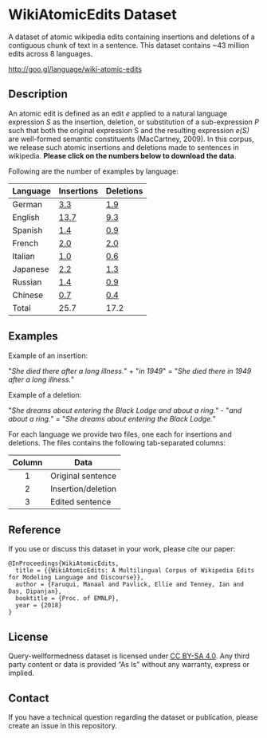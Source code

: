 # WikiAtomicEdits Dataset

A dataset of atomic wikipedia edits containing insertions and deletions of a contiguous chunk of text in a sentence. This dataset contains ~43 million edits across 8 languages.

http://goo.gl/language/wiki-atomic-edits

## Description

An atomic edit is defined as an edit *e* applied to a natural language expression *S* as the insertion, deletion, or substitution of a sub-expression *P* such that both the original expression S and the resulting expression *e(S)* are well-formed semantic constituents (MacCartney, 2009). In this corpus, we release such atomic insertions and deletions made to sentences in wikipedia. __**Please click on the numbers below to download the data**__.

Following are the number of examples by language:

Language | Insertions | Deletions |
---------|------------|-----------|
German  | [3.3](https://storage.googleapis.com/wiki-atomic-edits/german/insertions.tsv.gz)  | [1.9](https://storage.googleapis.com/wiki-atomic-edits/german/deletions.tsv.gz) |
English | [13.7](https://storage.googleapis.com/wiki-atomic-edits/english/insertions.tsv.gz) | [9.3](https://storage.googleapis.com/wiki-atomic-edits/english/deletions.tsv.gz) |
Spanish | [1.4](https://storage.googleapis.com/wiki-atomic-edits/spanish/insertions.tsv.gz)  | [0.9](https://storage.googleapis.com/wiki-atomic-edits/spanish/deletions.tsv.gz) |
French  | [2.0](https://storage.googleapis.com/wiki-atomic-edits/french/insertions.tsv.gz)  | [2.0](https://storage.googleapis.com/wiki-atomic-edits/french/deletions.tsv.gz) |
Italian | [1.0](https://storage.googleapis.com/wiki-atomic-edits/italian/insertions.tsv.gz)  | [0.6](https://storage.googleapis.com/wiki-atomic-edits/italian/deletions.tsv.gz) |
Japanese| [2.2](https://storage.googleapis.com/wiki-atomic-edits/japanese/insertions.tsv.gz)  | [1.3](https://storage.googleapis.com/wiki-atomic-edits/japanese/deletions.tsv.gz) |
Russian | [1.4](https://storage.googleapis.com/wiki-atomic-edits/russian/insertions.tsv.gz)  | [0.9](https://storage.googleapis.com/wiki-atomic-edits/russian/deletions.tsv.gz) |
Chinese | [0.7](https://storage.googleapis.com/wiki-atomic-edits/chinese/insertions.tsv.gz)  | [0.4](https://storage.googleapis.com/wiki-atomic-edits/chinese/deletions.tsv.gz) |
Total   | 25.7 | 17.2|

## Examples

Example of an insertion:

"*She died there after a long illness.*" + "*in 1949*" = "*She died there in 1949 after a long illness.*"

Example of a deletion:

"*She dreams about entering the Black Lodge and about a ring.*" - "*and about a ring.*" = "*She dreams about entering the Black Lodge.*"

For each language we provide two files, one each for insertions and deletions. The files contains the following tab-separated columns:

Column | Data |
:-----:| -----|
1      | Original sentence |
2      | Insertion/deletion|
3      | Edited sentence   |

## Reference 

If you use or discuss this dataset in your work, please cite our paper:

```
@InProceedings{WikiAtomicEdits,
  title = {{WikiAtomicEdits: A Multilingual Corpus of Wikipedia Edits for Modeling Language and Discourse}},
  author = {Faruqui, Manaal and Pavlick, Ellie and Tenney, Ian and Das, Dipanjan},
  booktitle = {Proc. of EMNLP},
  year = {2018}
}
```

## License

Query-wellformedness dataset is licensed under [CC BY-SA 4.0](http://creativecommons.org/licenses/by-sa/4.0/). Any third party content or data is provided “As Is” without any warranty, express or implied.

## Contact

If you have a technical question regarding the dataset or publication, please
create an issue in this repository.
